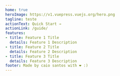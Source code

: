 ```yaml
---
home: true
heroImage: https://v1.vuepress.vuejs.org/hero.png
tagline: teste
actionText: Quick Start →
actionLink: /guide/
features:
- title: Feature 1 Title
  details: Feature 1 Description
- title: Feature 2 Title
  details: Feature 2 Description
- title: Feature 3 Title
  details: Feature 3 Description
footer: Made by caio santos with ❤️ :)
---
```

